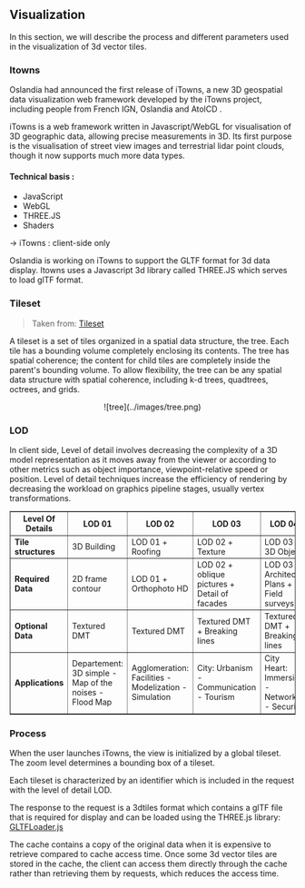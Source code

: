 ## Visualization
In this section, we will describe the process and different parameters used in the visualization of 3d vector tiles.

### Itowns
Oslandia had announced the first release of iTowns, a new 3D geospatial data visualization web framework developed by the iTowns project, including people from French IGN, Oslandia and AtolCD .

iTowns is a web framework written in Javascript/WebGL for visualisation of 3D geographic data, allowing precise measurements in 3D. Its first purpose is the visualisation of street view images and terrestrial lidar point clouds, though it now supports much more data types.

#### Technical basis :

- JavaScript
- WebGL
- THREE.JS
- Shaders

→ iTowns : client-side only

Oslandia is working on iTowns to support the GLTF format for 3d data display. Itowns uses a Javascript 3d library called THREE.JS which serves to load glTF format.

### Tileset
> Taken from: [Tileset](https://github.com/AnalyticalGraphicsInc/3d-tiles/blob/master/README.md)

A tileset is a set of tiles organized in a spatial data structure, the tree. Each tile has a bounding volume completely enclosing its contents. The tree has spatial coherence; the content for child tiles are completely inside the parent's bounding volume. To allow flexibility, the tree can be any spatial data structure with spatial coherence, including k-d trees, quadtrees, octrees, and grids.

<center>![tree](../images/tree.png)</center>

### LOD
In client side, Level of detail involves decreasing the complexity of a 3D model representation as it moves away from the viewer or according to other metrics such as object importance, viewpoint-relative speed or position. Level of detail techniques increase the efficiency of rendering by decreasing the workload on graphics pipeline stages, usually vertex transformations.

<table border>
<tr>
<th>Level Of Details </th>
<th>LOD 01</th>
<th>LOD 02</th>
<th>LOD 03</th>
<th>LOD 04</th>
</tr>

<tr>
<td><b>Tile structures</td>
<td>3D Building</td>
<td>LOD 01 + Roofing</td>
<td>LOD 02 + Texture</td>
<td>LOD 03 + 3D Object</td>
</tr>

<tr>
<td><b>Required Data</td>
<td>2D frame contour</td>
<td>LOD 01 + Orthophoto HD</td>
<td>LOD 02 + oblique pictures + Detail of facades</td>
<td>LOD 03 + Architect Plans + Field surveys</td>
</tr>

<tr>
<td><b>Optional Data</td>
<td>Textured DMT</td>
<td>Textured DMT</td>
<td>Textured DMT + Breaking lines</td>
<td>Textured DMT + Breaking lines</td>
</tr>

<tr>
<td><b>Applications</td>
<td>Departement: 3D simple - Map of the noises - Flood Map</td>
<td>Agglomeration: Facilities - Modelization - Simulation</td>
<td>City: Urbanism - Communication - Tourism</td>
<td>City Heart: Immersion - Networks - Security</td>
</tr>

</table>



### Process
When the user launches iTowns, the view is initialized by a global tileset.
The zoom level determines a bounding box of a tileset.

Each tileset is characterized by an identifier which is included in the request with the level of detail LOD.

The response to the request is a 3dtiles format which contains a glTF file that is required for display and can be loaded using the THREE.js library: [GLTFLoader.js](https://github.com/mrdoob/three.js/blob/dev/examples/js/loaders/GLTFLoader.js)

The cache contains a copy of the original data when it is expensive to retrieve compared to cache access time. Once some 3d vector tiles are stored in the cache, the client can access them directly through the cache rather than retrieving them by requests, which reduces the access time.

